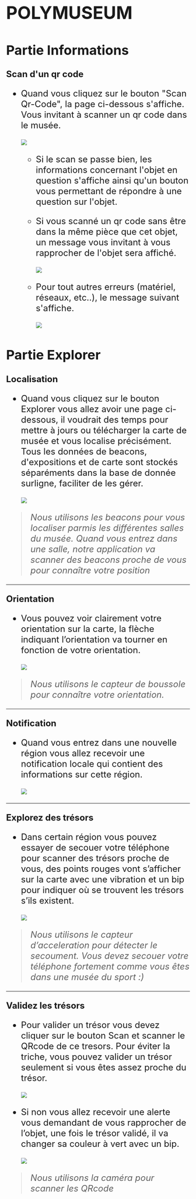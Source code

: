 <font size=5>

# POLYMUSEUM #

## Partie Informations ##
**Scan d'un qr code**

- Quand vous cliquez sur le bouton "Scan Qr-Code", la page ci-dessous s'affiche. Vous invitant à scanner un qr code dans le musée.

	![](https://i.imgur.com/ln1T6frm.jpg)
	
	- Si le scan se passe bien, les informations concernant l'objet en question s'affiche ainsi qu'un bouton vous permettant de répondre à une question sur l'objet.
	

	- Si vous scanné un qr code sans être dans la même pièce que cet objet, un message vous invitant à vous rapprocher de l'objet sera affiché. 
		
		![](https://i.imgur.com/jqoqcHCm.jpg)

	- Pour tout autres erreurs (matériel, réseaux, etc..), le message suivant s'affiche.

		![](https://i.imgur.com/bEm8Z5pm.jpg)


## Partie Explorer ##
**Localisation**

- Quand vous cliquez sur le bouton Explorer vous allez avoir une page ci-dessous, il voudrait des temps pour mettre à jours ou télécharger la carte de musée et vous localise précisément. Tous les données de beacons, d'expositions et de carte sont stockés séparéments dans la base de donnée surligne, faciliter de les gérer. 

	![](https://i.imgur.com/xuRIIob.gif)
> *Nous utilisons les beacons pour vous localiser parmis les différentes salles du musée. Quand vous entrez dans une salle, notre application va scanner des beacons proche de vous pour connaître votre position*

----------
**Orientation**

- Vous pouvez voir clairement votre orientation sur la carte, la flèche indiquant l’orientation va tourner en fonction de votre orientation.

	![](https://i.imgur.com/RLGvaUY.gif)


> *Nous utilisons le capteur de boussole pour connaître votre orientation.*

----------
**Notification**

- Quand vous entrez dans une nouvelle région vous allez recevoir une notification locale qui contient des informations sur cette région.

	![](https://i.imgur.com/efqus0E.gif)

----------
**Explorez des trésors**

- Dans certain région vous pouvez essayer de secouer votre téléphone pour scanner des trésors proche de vous, des points rouges vont s’afficher sur la carte avec une vibration et un bip pour indiquer où se trouvent les trésors s’ils existent. 

	![](https://i.imgur.com/s6BTbVc.gif)
> *Nous utilisons le capteur d’acceleration pour détecter le secoument. Vous devez secouer votre téléphone fortement comme vous êtes dans une musée du sport* *:)* 

----------
**Validez les trésors**

- Pour valider un trésor vous devez cliquer sur le bouton Scan et scanner le QRcode de ce tresors. Pour éviter la triche, vous pouvez valider un trésor seulement si vous êtes assez proche du trésor.

	![](https://i.imgur.com/PeyPt4D.gif)
-  Si non vous allez recevoir une alerte vous demandant de vous rapprocher de l’objet, une fois le trésor validé, il va changer sa couleur à vert avec un bip.

	![](https://i.imgur.com/qp3AJ3c.gif)
> *Nous utilisons la caméra pour scanner les QRcode*

</font>